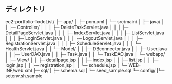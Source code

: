 
## ディレクトリ
ec2-portfolio-TodoList/
├─ app/
│  ├─ pom.xml
│  └─ src/main/
│     ├─ java/
│     │  ├─ Controller/
│     │  │  ├─ DeleteTaskServlet.java
│     │  │  ├─ DetailPageServlet.java
│     │  │  ├─ IndexServlet.java
│     │  │  ├─ ListServlet.java
│     │  │  ├─ LoginServlet.java
│     │  │  ├─ LogoutServlet.java
│     │  │  ├─ RegistrationServlet.java
│     │  │  ├─ ScheduleServlet.java
│     │  │  └─ HealthServlet.java
│     │  └─ Model/
│     │     ├─ DBconnector.java
│     │     ├─ User.java
│     │     ├─ UserDAO.java
│     │     ├─ Task.java
│     │     └─ TaskDAO.java
│     └─ webapp/
│        ├─ View/
│        │  ├─ detailpage.jsp
│        │  ├─ index.jsp
│        │  ├─ list.jsp
│        │  ├─ login.jsp
│        │  ├─ registration.jsp
│        │  └─ schedule.jsp
│        └─ WEB-INF/web.xml
├─ sql/
| ├─ schema.sql
| └─ seed_sample.sql
└─ config/
|└─ setenv.sh.sample
